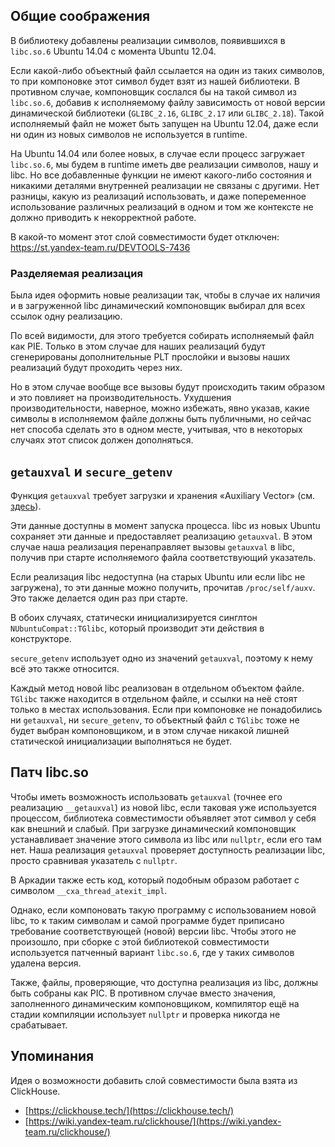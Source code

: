 ## Общие соображения 
 
В библиотеку добавлены реализации символов, появившихся в `libc.so.6` Ubuntu 
14.04 с момента Ubuntu 12.04. 
 
Если какой-либо объектный файл ссылается на один из таких символов, то при 
компоновке этот символ будет взят из нашей библиотеки. В противном случае, 
компоновщик сослался бы на такой символ из `libc.so.6`, добавив к исполняемому 
файлу зависимость от новой версии динамической библиотеки (`GLIBC_2.16`, 
`GLIBC_2.17` или `GLIBC_2.18`). Такой исполняемый файл не может быть запущен на 
Ubuntu 12.04, даже если ни один из новых символов не используется в runtime. 
 
На Ubuntu 14.04 или более новых, в случае если процесс загружает `libc.so.6`, мы 
будем в runtime иметь две реализации символов, нашу и libc. Но все добавленные 
функции не имеют какого-либо состояния и никакими деталями внутренней реализации 
не связаны с другими. Нет разницы, какую из реализаций использовать, и даже 
попеременное использование различных реализаций в одном и том же контексте не 
должно приводить к некорректной работе. 
 
В какой-то момент этот слой совместимости будет отключен: https://st.yandex-team.ru/DEVTOOLS-7436 
 
### Разделяемая реализация 
 
Была идея оформить новые реализации так, чтобы в случае их наличия и в 
загруженной libc динамический компоновщик выбирал для всех ссылок одну 
реализацию. 
 
По всей видимости, для этого требуется собирать исполняемый файл как PIE. Только 
в этом случае для наших реализаций будут сгенерированы дополнительные PLT 
прослойки и вызовы наших реализаций будут проходить через них. 
 
Но в этом случае вообще все вызовы будут происходить таким образом и это 
повлияет на производительность. Ухудшения производительности, наверное, можно 
избежать, явно указав, какие символы в исполняемом файле должны быть публичными, 
но сейчас нет способа сделать это в одном месте, учитывая, что в некоторых 
случаях этот список должен дополняться. 
 
## `getauxval` и `secure_getenv` 
 
Функция `getauxval` требует загрузки и хранения «Auxiliary Vector» (см. 
[здесь](https://refspecs.linuxfoundation.org/LSB_1.3.0/IA64/spec/auxiliaryvector.html)). 
 
Эти данные доступны в момент запуска процесса. libc из новых Ubuntu сохраняет 
эти данные и предоставляет реализацию `getauxval`. В этом случае наша реализация 
перенаправляет вызовы `getauxval` в libc, получив при старте исполняемого файла 
соответствующий указатель. 
 
Если реализация libc недоступна (на старых Ubuntu или если libc не загружена), 
то эти данные можно получить, прочитав `/proc/self/auxv`. Это также делается 
один раз при старте. 
 
В обоих случаях, статически инициализируется синглтон `NUbuntuCompat::TGlibc`, 
который производит эти действия в конструкторе. 
 
`secure_getenv` использует одно из значений `getauxval`, поэтому к нему всё это 
также относится. 
 
Каждый метод новой libc реализован в отдельном объектом файле. `TGlibc` также 
находится в отдельном файле, и ссылки на неё стоят только в местах использования. 
Если при компоновке не понадобились ни `getauxval`, ни `secure_getenv`, то 
объектный файл с `TGlibc` тоже не будет выбран компоновщиком, и в этом случае 
никакой лишней статической инициализации выполняться не будет. 
 
## Патч libc.so 
 
Чтобы иметь возможность использовать `getauxval` (точнее его реализацию 
`__getauxval`) из новой libc, если таковая уже используется процессом, 
библиотека совместимости объявляет этот символ у себя как внешний и слабый. При 
загрузке динамический компоновщик устанавливает значение этого символа из libc 
или `nullptr`, если его там нет. Наша реализация `getauxval` проверяет 
доступность реализации libc, просто сравнивая указатель с `nullptr`. 
 
В Аркадии также есть код, который подобным образом работает с символом 
`__cxa_thread_atexit_impl`. 
 
Однако, если компоновать такую программу с использованием новой libc, то к таким 
символам и самой программе будет приписано требование соответствующей (новой) 
версии libc. Чтобы этого не произошло, при сборке с этой библиотекой 
совместимости используется патченный вариант `libc.so.6`, где у таких символов 
удалена версия. 
 
Также, файлы, проверяющие, что доступна реализация из libc, должны быть собраны 
как PIC. В противном случае вместо значения, заполненного динамическим 
компоновщиком, компилятор ещё на стадии компиляции использует `nullptr` и 
проверка никогда не срабатывает. 
 
## Упоминания 
 
Идея о возможности добавить слой совместимости была взята из ClickHouse. 
* [https://clickhouse.tech/](https://clickhouse.tech/) 
* [https://wiki.yandex-team.ru/clickhouse/](https://wiki.yandex-team.ru/clickhouse/) 
